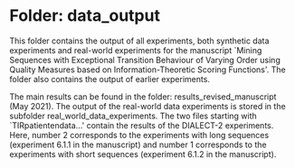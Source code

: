 # Folder: data_output

This folder contains the output of all experiments, both synthetic data experiments and real-world experiments for the manuscript `Mining Sequences with Exceptional Transition Behaviour of Varying Order using Quality Measures based on Information-Theoretic Scoring Functions'. The folder also contains the output of earlier experiments.

The main results can be found in the folder: results_revised_manuscript (May 2021). The output of the real-world data experiments is stored in the subfolder real_world_data_experiments. The two files starting with `TIRpatientendata...' contain the results of the DIALECT-2 experiments. Here, number 2 corresponds to the experiments with long sequences (experiment 6.1.1 in the manuscript) and number 1 corresponds to the experiments with short sequences (experiment 6.1.2 in the manuscript).


